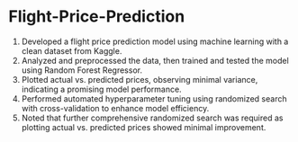 # Flight-Price-Prediction
1. Developed a flight price prediction model using machine learning with a clean dataset from Kaggle.
2. Analyzed and preprocessed the data, then trained and tested the model using Random Forest Regressor.
3. Plotted actual vs. predicted prices, observing minimal variance, indicating a promising model performance.
4. Performed automated hyperparameter tuning using randomized search with cross-validation to enhance model efficiency.
5. Noted that further comprehensive randomized search was required as plotting actual vs. predicted prices showed minimal improvement.
